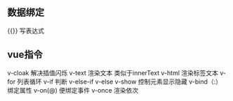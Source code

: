 ## 数据绑定
{{}}  写表达式

## vue指令
v-cloak 解决插值闪烁
v-text  渲染文本 类似于innerText
v-html  渲染标签文本
v-for  列表循环
v-if   判断   v-else-if  v-else
v-show 控制元素显示隐藏
v-bind（:） 绑定属性
v-on(@) 便绑定事件
v-once 渲染依次
